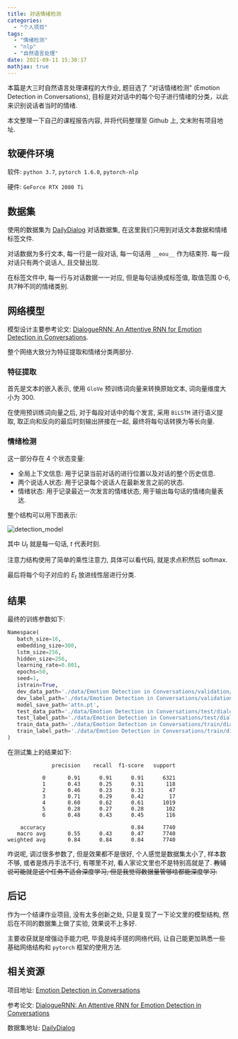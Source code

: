 ```yaml
---
title: 对话情绪检测
categories:
  - "个人项目"
tags:
  - "情绪检测"
  - "nlp"
  - "自然语言处理"
date: 2021-09-11 15:30:17
mathjax: true
---
```


本篇是大三时自然语言处理课程的大作业, 题目选了 "对话情绪检测" (Emotion Detection in Conversations), 目标是对对话中的每个句子进行情绪的分类，以此来识别说话者当时的情绪.

本文整理一下自己的课程报告内容, 并将代码整理至 Github 上, 文末附有项目地址.

<!-- more -->

## 软硬件环境

软件: `python 3.7`, `pytorch 1.6.0`, `pytorch-nlp`

硬件: `GeForce RTX 2080 Ti`

## 数据集

使用的数据集为 [DailyDialog][dataset] 对话数据集, 在这里我们只用到对话文本数据和情绪标签文件.

对话数据为多行文本, 每一行是一段对话, 每一句话用 `__eou__` 作为结束符. 每一段对话只有两个说话人, 且交替出现.

在标签文件中, 每一行与对话数据一一对应, 但是每句话换成标签值, 取值范围 0-6, 共7种不同的情绪类别.

## 网络模型

模型设计主要参考论文: [DialogueRNN: An Attentive RNN for Emotion Detection in Conversations][paper].

整个网络大致分为特征提取和情绪分类两部分.

### 特征提取

首先是文本的嵌入表示, 使用 `GloVe` 预训练词向量来转换原始文本, 词向量维度大小为 300.

在使用预训练词向量之后, 对于每段对话中的每个发言, 采用 `BiLSTM` 进行语义提取, 取正向和反向的最后时刻输出拼接在一起, 最终将每句话转换为等长向量.

### 情绪检测

这一部分存在 4 个状态变量:

- 全局上下文信息: 用于记录当前对话的进行位置以及对话的整个历史信息.
- 两个说话人状态: 用于记录每个说话人在最新发言之前的状态.
- 情绪状态: 用于记录最近一次发言的情绪状态, 用于输出每句话的情绪向量表达.

整个结构可以用下图表示:

![detection_model](https://ww-rm.github.io/static/image/emodetection/detection_model.jpg)

其中 $U_t$ 就是每一句话, $t$ 代表时刻.

注意力结构使用了简单的乘性注意力, 具体可以看代码, 就是求点积然后 softmax.

最后将每个句子对应的 $E_t$ 放进线性层进行分类.

## 结果

最终的训练参数如下:

```python
Namespace(
   batch_size=16, 
   embedding_size=300, 
   lstm_size=256, 
   hidden_size=256, 
   learning_rate=0.001, 
   epochs=50, 
   seed=1, 
   istrain=True, 
   dev_data_path='./data/Emotion Detection in Conversations/validation/dialogues_validation.txt', 
   dev_label_path='./data/Emotion Detection in Conversations/validation/dialogues_emotion_validation.txt', 
   model_save_path='attn.pt', 
   test_data_path='./data/Emotion Detection in Conversations/test/dialogues_test.txt', 
   test_label_path='./data/Emotion Detection in Conversations/test/dialogues_emotion_test.txt', 
   train_data_path='./data/Emotion Detection in Conversations/train/dialogues_train.txt', 
   train_label_path='./data/Emotion Detection in Conversations/train/dialogues_emotion_train.txt'
)
```

在测试集上的结果如下:

```plain
              precision    recall  f1-score   support

           0       0.91      0.91      0.91      6321
           1       0.43      0.25      0.31       118
           2       0.46      0.23      0.31        47
           3       0.71      0.29      0.42        17
           4       0.60      0.62      0.61      1019
           5       0.28      0.27      0.28       102
           6       0.48      0.43      0.45       116

    accuracy                           0.84      7740
   macro avg       0.55      0.43      0.47      7740
weighted avg       0.84      0.84      0.84      7740
```

咋说呢, 调过很多参数了, 但是效果都不是很好, 个人感觉是数据集太小了, 样本数不够, 或者是炼丹手法不行, 有哪里不对, 看人家论文里也不是特别高就是了. ~~教辅说可能就是这个任务不适合深度学习, 但是我觉得数据量管够啥都能深度学习.~~

## 后记

作为一个结课作业项目, 没有太多创新之处, 只是复现了一下论文里的模型结构, 然后在不同的数据集上做了实验, 效果说不上多好.

主要收获就是增强动手能力吧, 毕竟是纯手搓的网络代码, 让自己能更加熟悉一些基础网络结构和 `pytorch` 框架的使用方法.

## 相关资源

项目地址: [Emotion Detection in Conversations](https://github.com/ww-rm/Emotion-Detection-in-Conversations)

参考论文: [DialogueRNN: An Attentive RNN for Emotion Detection in Conversations][paper]

数据集地址: [DailyDialog][dataset]

[paper]: https://doi.org/10.1609/aaai.v33i01.33016818
[dataset]: http://yanran.li/dailydialog
